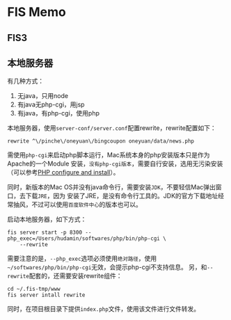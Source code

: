 # FIS Memo



## FIS3





## 本地服务器

有几种方式：

1. 无java，只用node
2. 有java无php-cgi，用jsp
3. 有java，有php-cgi，使用php

本地服务器，使用`server-conf/server.conf`配置rewrite，rewrite配置如下：

    rewrite ^\/pinche\/oneyuan\/bingcoupon oneyuan/data/news.php 

需使用`php-cgi`来启动php脚本运行，Mac系统本身的php安装版本只是作为Apache的一个Module
安装，`没有php-cgi版本`，需要自行安装，选用无污染安装（可以参考<a
href="
/docs/php/php-configure.md.html
">PHP configure and install</a>）。

同时，新版本的Mac OS并没有java命令行，需要安装`JDK`，不要轻信Mac弹出窗口，去下载`JRE`，因为
安装了JRE，是没有命令行工具的。JDK的官方下载地址经常抽风，不过可以使用`百度软件中心`的版本也可以。

启动本地服务器，如下方式：

    fis server start -p 8300 --php_exec=/Users/hudamin/softwares/php/bin/php-cgi \
        --rewrite

需要注意的是，`--php_exec`选项必须使用`绝对路径`，使用
`~/softwares/php/bin/php-cgi`无效，会提示php-cgi不支持信息。
另，和`--rewrite`配套的，还需要安装rewrite组件：

    cd ~/.fis-tmp/www
    fis server intall rewrite

同时，在项目根目录下提供`index.php`文件，使用该文件进行文件转发。

